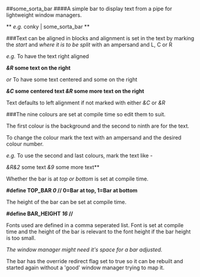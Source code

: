 ##some_sorta_bar
####A simple bar to display text from a pipe for lightweight window managers.

** *e.g.* conky | some_sorta_bar **

###Text can be aligned in blocks and alignment is set in the text by marking the *start* and *where it is to be split* with an ampersand and L, C or R

*e.g.* To have the text right aligned

***&R* some text on the right**

*or* To have some text centered and some on the right


***&C* some centered text *&R* some more text on the right**

Text defaults to left alignment if not marked with either *&C* or *&R*

###The nine colours are set at compile time so edit them to suit.

The first colour is the background and the second to ninth are for the text.

To change the colour mark the text with an ampersand and the desired colour number.

*e.g.* To use the second and last colours, mark the text like -

**&R*&2* some text *&9* some more text**

Whether the bar is at *top or bottom* is set at compile time.

**#define TOP_BAR *0*        // 0=Bar at top, 1=Bar at bottom**

The height of the bar can be set at compile time.

**#define BAR_HEIGHT *16*    //**

Fonts used are defined in a comma seperated list.
Font is set at compile time and the height of the bar is relevant to the font height 
if the bar height is too small.

*The window manager might need it's space for a bar adjusted.*

The bar has the override redirect flag set to true so it can be rebuilt and started again without a 'good' window manager trying to map it.
